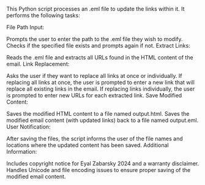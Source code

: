 This Python script processes an .eml file to update the links within it. It performs the following tasks:

File Path Input:

Prompts the user to enter the path to the .eml file they wish to modify.
Checks if the specified file exists and prompts again if not.
Extract Links:

Reads the .eml file and extracts all URLs found in the HTML content of the email.
Link Replacement:

Asks the user if they want to replace all links at once or individually.
If replacing all links at once, the user is prompted to enter a new link that will replace all existing links in the email.
If replacing links individually, the user is prompted to enter new URLs for each extracted link.
Save Modified Content:

Saves the modified HTML content to a file named output.html.
Saves the modified email content (with updated links) back to a file named output.eml.
User Notification:

After saving the files, the script informs the user of the file names and locations where the updated content has been saved.
Additional Information:

Includes copyright notice for Eyal Zabarsky 2024 and a warranty disclaimer.
Handles Unicode and file encoding issues to ensure proper saving of the modified email content.
